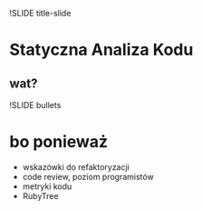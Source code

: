 !SLIDE title-slide

# Statyczna Analiza Kodu

## wat?

!SLIDE bullets

# bo ponieważ

* wskazówki do refaktoryzacji
* code review, poziom programistów                                                            
* metryki kodu
* RubyTree

